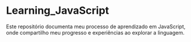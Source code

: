 # Learning_JavaScript
Este repositório documenta meu processo de aprendizado em JavaScript, onde compartilho meu progresso e experiências ao explorar a linguagem.
